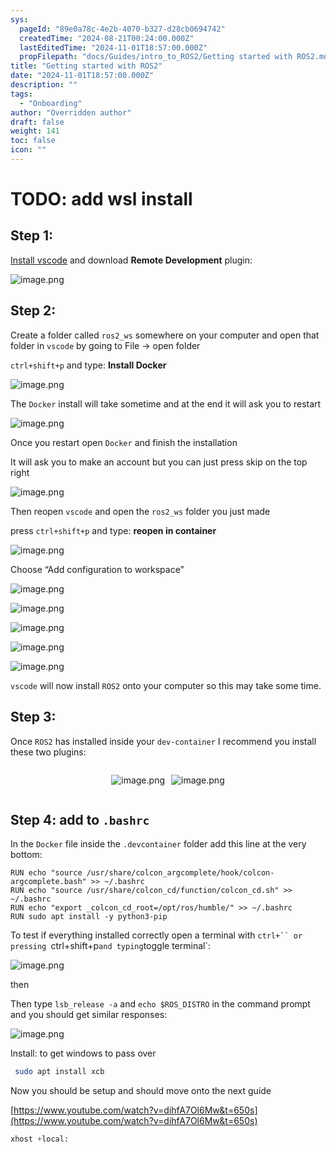 ```yaml
---
sys:
  pageId: "89e0a78c-4e2b-4070-b327-d28cb0694742"
  createdTime: "2024-08-21T00:24:00.000Z"
  lastEditedTime: "2024-11-01T18:57:00.000Z"
  propFilepath: "docs/Guides/intro_to_ROS2/Getting started with ROS2.md"
title: "Getting started with ROS2"
date: "2024-11-01T18:57:00.000Z"
description: ""
tags:
  - "Onboarding"
author: "Overridden author"
draft: false
weight: 141
toc: false
icon: ""
---
```


# TODO: add wsl install

## Step 1:

[Install vscode](https://code.visualstudio.com/download) and download **Remote Development** plugin:

![image.png](https://prod-files-secure.s3.us-west-2.amazonaws.com/d518164a-d88e-44d1-a4ee-3adb3bd8bce0/efb52993-1881-4a40-b95e-6f020334f022/image.png?X-Amz-Algorithm=AWS4-HMAC-SHA256&X-Amz-Content-Sha256=UNSIGNED-PAYLOAD&X-Amz-Credential=ASIAZI2LB466TUPR25M5%2F20250130%2Fus-west-2%2Fs3%2Faws4_request&X-Amz-Date=20250130T061040Z&X-Amz-Expires=3600&X-Amz-Security-Token=IQoJb3JpZ2luX2VjEJb%2F%2F%2F%2F%2F%2F%2F%2F%2F%2FwEaCXVzLXdlc3QtMiJHMEUCIClwqUJ18cs%2FWB%2F8MJxJpBjlN3iO1h7CfbLX7VKb60JRAiEA2uSkverHeNv5iez55ASye12wzvKOZiCbl1JzShToHeoqiAQIn%2F%2F%2F%2F%2F%2F%2F%2F%2F%2F%2FARAAGgw2Mzc0MjMxODM4MDUiDP8w2mfAf0PHMcX8wSrcA6EdKgJDtgSHPt3jhoUYK8Jd8Qtity6Kucosnzx7obmS1Jns8H4buqEt%2B9z8Eaa3q7c0y3%2FxcmJOW%2F8H8bxkLIgr1GhU1mckZ75oV%2FHdI4Ni4g7OQ1Ir%2FYC0CPKaMmt5k7bap980ykRsEYFzrnT7n1tv7LNFMToVRYb%2BCL4AbaexBm1JencTPoDh7VKNg%2FBr5m1XSjDHxXJd%2FATo04f57M6CsqG%2Bla4aHLOa5dJEkccrsOoftr6H%2BYl6aiXft717iGQwWNbOM2ywMLdsr3B6VMjHAua2D96ciWLBLoQn5gBAHpES8lz6B54cUJw5H5lDvyMkeTunj4o6k74HkegKaXdJyrVl47Rb2eghLu7cyLlqTJKxkPrgr8aWIGJTqGFthgs10s3DUR7AYXd5I%2BBgdR0q0WGJLYgT4ccKaiF0E5ExE8PZG7HKsfxsAc6ncut7eFOljGpoc0XC%2FV%2FaTdVkHU7TtOXrCj6N%2FQ0kdYkPtIPbRHhhV2YtkZktJmEHJYx7CVKLm73kvIRWmH%2FshlqNQE16La5GkS65ZIuhdtuwVgfbBgeKcUyz1uPpHEprqL%2BPItnvp6rZqIIOJcpSe1pKs0zHJJffsw6m%2B4p6Q9Pa%2B8ZWJutFGfmUwC%2F8pXbRMO2j7LwGOqUBUv8Zco2c7hrq2kynWZ9Iq%2FOLNf%2B1lfuGyLh%2Bs6YmbThPauECFZVvjzMxXra9E1RMLQTD3gYwKUmNDB1KldY7Z1OGnTuusSOO3MsentFvydMb2d%2FiU0HprEkqcv%2FAKid%2F8Z9Y1uypXeQJulHdUupT6hKn%2F9A4bzL%2FFckd2OQ6vA%2FFyfXB26bbOL4uvOSY4vKBiV0SjyG6WMR5TamuYKBQxehihBr%2B&X-Amz-Signature=37c416d01e3ce7b40cf9fb3251eb88a92b0b790ac9c3afd46ee9ad299595a653&X-Amz-SignedHeaders=host&x-id=GetObject)

## Step 2:

Create a folder called `ros2_ws` somewhere on your computer and open that folder in `vscode` by going to File → open folder 

`ctrl+shift+p` and type: **Install Docker**

![image.png](https://prod-files-secure.s3.us-west-2.amazonaws.com/d518164a-d88e-44d1-a4ee-3adb3bd8bce0/2269dc0e-1cd5-47ff-bceb-c04ad9b2eab0/image.png?X-Amz-Algorithm=AWS4-HMAC-SHA256&X-Amz-Content-Sha256=UNSIGNED-PAYLOAD&X-Amz-Credential=ASIAZI2LB466TUPR25M5%2F20250130%2Fus-west-2%2Fs3%2Faws4_request&X-Amz-Date=20250130T061040Z&X-Amz-Expires=3600&X-Amz-Security-Token=IQoJb3JpZ2luX2VjEJb%2F%2F%2F%2F%2F%2F%2F%2F%2F%2FwEaCXVzLXdlc3QtMiJHMEUCIClwqUJ18cs%2FWB%2F8MJxJpBjlN3iO1h7CfbLX7VKb60JRAiEA2uSkverHeNv5iez55ASye12wzvKOZiCbl1JzShToHeoqiAQIn%2F%2F%2F%2F%2F%2F%2F%2F%2F%2F%2FARAAGgw2Mzc0MjMxODM4MDUiDP8w2mfAf0PHMcX8wSrcA6EdKgJDtgSHPt3jhoUYK8Jd8Qtity6Kucosnzx7obmS1Jns8H4buqEt%2B9z8Eaa3q7c0y3%2FxcmJOW%2F8H8bxkLIgr1GhU1mckZ75oV%2FHdI4Ni4g7OQ1Ir%2FYC0CPKaMmt5k7bap980ykRsEYFzrnT7n1tv7LNFMToVRYb%2BCL4AbaexBm1JencTPoDh7VKNg%2FBr5m1XSjDHxXJd%2FATo04f57M6CsqG%2Bla4aHLOa5dJEkccrsOoftr6H%2BYl6aiXft717iGQwWNbOM2ywMLdsr3B6VMjHAua2D96ciWLBLoQn5gBAHpES8lz6B54cUJw5H5lDvyMkeTunj4o6k74HkegKaXdJyrVl47Rb2eghLu7cyLlqTJKxkPrgr8aWIGJTqGFthgs10s3DUR7AYXd5I%2BBgdR0q0WGJLYgT4ccKaiF0E5ExE8PZG7HKsfxsAc6ncut7eFOljGpoc0XC%2FV%2FaTdVkHU7TtOXrCj6N%2FQ0kdYkPtIPbRHhhV2YtkZktJmEHJYx7CVKLm73kvIRWmH%2FshlqNQE16La5GkS65ZIuhdtuwVgfbBgeKcUyz1uPpHEprqL%2BPItnvp6rZqIIOJcpSe1pKs0zHJJffsw6m%2B4p6Q9Pa%2B8ZWJutFGfmUwC%2F8pXbRMO2j7LwGOqUBUv8Zco2c7hrq2kynWZ9Iq%2FOLNf%2B1lfuGyLh%2Bs6YmbThPauECFZVvjzMxXra9E1RMLQTD3gYwKUmNDB1KldY7Z1OGnTuusSOO3MsentFvydMb2d%2FiU0HprEkqcv%2FAKid%2F8Z9Y1uypXeQJulHdUupT6hKn%2F9A4bzL%2FFckd2OQ6vA%2FFyfXB26bbOL4uvOSY4vKBiV0SjyG6WMR5TamuYKBQxehihBr%2B&X-Amz-Signature=9e7d209cd620add9070044cb204691465524186b7643aad5a6a440b593fd044d&X-Amz-SignedHeaders=host&x-id=GetObject)

The `Docker` install will take sometime and at the end it will ask you to restart

![image.png](https://prod-files-secure.s3.us-west-2.amazonaws.com/d518164a-d88e-44d1-a4ee-3adb3bd8bce0/ed233f78-be33-4b1f-b89c-9c346c0e961e/image.png?X-Amz-Algorithm=AWS4-HMAC-SHA256&X-Amz-Content-Sha256=UNSIGNED-PAYLOAD&X-Amz-Credential=ASIAZI2LB466TUPR25M5%2F20250130%2Fus-west-2%2Fs3%2Faws4_request&X-Amz-Date=20250130T061040Z&X-Amz-Expires=3600&X-Amz-Security-Token=IQoJb3JpZ2luX2VjEJb%2F%2F%2F%2F%2F%2F%2F%2F%2F%2FwEaCXVzLXdlc3QtMiJHMEUCIClwqUJ18cs%2FWB%2F8MJxJpBjlN3iO1h7CfbLX7VKb60JRAiEA2uSkverHeNv5iez55ASye12wzvKOZiCbl1JzShToHeoqiAQIn%2F%2F%2F%2F%2F%2F%2F%2F%2F%2F%2FARAAGgw2Mzc0MjMxODM4MDUiDP8w2mfAf0PHMcX8wSrcA6EdKgJDtgSHPt3jhoUYK8Jd8Qtity6Kucosnzx7obmS1Jns8H4buqEt%2B9z8Eaa3q7c0y3%2FxcmJOW%2F8H8bxkLIgr1GhU1mckZ75oV%2FHdI4Ni4g7OQ1Ir%2FYC0CPKaMmt5k7bap980ykRsEYFzrnT7n1tv7LNFMToVRYb%2BCL4AbaexBm1JencTPoDh7VKNg%2FBr5m1XSjDHxXJd%2FATo04f57M6CsqG%2Bla4aHLOa5dJEkccrsOoftr6H%2BYl6aiXft717iGQwWNbOM2ywMLdsr3B6VMjHAua2D96ciWLBLoQn5gBAHpES8lz6B54cUJw5H5lDvyMkeTunj4o6k74HkegKaXdJyrVl47Rb2eghLu7cyLlqTJKxkPrgr8aWIGJTqGFthgs10s3DUR7AYXd5I%2BBgdR0q0WGJLYgT4ccKaiF0E5ExE8PZG7HKsfxsAc6ncut7eFOljGpoc0XC%2FV%2FaTdVkHU7TtOXrCj6N%2FQ0kdYkPtIPbRHhhV2YtkZktJmEHJYx7CVKLm73kvIRWmH%2FshlqNQE16La5GkS65ZIuhdtuwVgfbBgeKcUyz1uPpHEprqL%2BPItnvp6rZqIIOJcpSe1pKs0zHJJffsw6m%2B4p6Q9Pa%2B8ZWJutFGfmUwC%2F8pXbRMO2j7LwGOqUBUv8Zco2c7hrq2kynWZ9Iq%2FOLNf%2B1lfuGyLh%2Bs6YmbThPauECFZVvjzMxXra9E1RMLQTD3gYwKUmNDB1KldY7Z1OGnTuusSOO3MsentFvydMb2d%2FiU0HprEkqcv%2FAKid%2F8Z9Y1uypXeQJulHdUupT6hKn%2F9A4bzL%2FFckd2OQ6vA%2FFyfXB26bbOL4uvOSY4vKBiV0SjyG6WMR5TamuYKBQxehihBr%2B&X-Amz-Signature=01177ac170f60802e01f7cc5a30b3a2526f78c813d45e3f52552527ad323f835&X-Amz-SignedHeaders=host&x-id=GetObject)

Once you restart open `Docker` and finish the installation

It will ask you to make an account but you can just press skip on the top right

![image.png](https://prod-files-secure.s3.us-west-2.amazonaws.com/d518164a-d88e-44d1-a4ee-3adb3bd8bce0/21010ad9-1659-4fd9-9f59-9932a09b2a3d/image.png?X-Amz-Algorithm=AWS4-HMAC-SHA256&X-Amz-Content-Sha256=UNSIGNED-PAYLOAD&X-Amz-Credential=ASIAZI2LB466TUPR25M5%2F20250130%2Fus-west-2%2Fs3%2Faws4_request&X-Amz-Date=20250130T061040Z&X-Amz-Expires=3600&X-Amz-Security-Token=IQoJb3JpZ2luX2VjEJb%2F%2F%2F%2F%2F%2F%2F%2F%2F%2FwEaCXVzLXdlc3QtMiJHMEUCIClwqUJ18cs%2FWB%2F8MJxJpBjlN3iO1h7CfbLX7VKb60JRAiEA2uSkverHeNv5iez55ASye12wzvKOZiCbl1JzShToHeoqiAQIn%2F%2F%2F%2F%2F%2F%2F%2F%2F%2F%2FARAAGgw2Mzc0MjMxODM4MDUiDP8w2mfAf0PHMcX8wSrcA6EdKgJDtgSHPt3jhoUYK8Jd8Qtity6Kucosnzx7obmS1Jns8H4buqEt%2B9z8Eaa3q7c0y3%2FxcmJOW%2F8H8bxkLIgr1GhU1mckZ75oV%2FHdI4Ni4g7OQ1Ir%2FYC0CPKaMmt5k7bap980ykRsEYFzrnT7n1tv7LNFMToVRYb%2BCL4AbaexBm1JencTPoDh7VKNg%2FBr5m1XSjDHxXJd%2FATo04f57M6CsqG%2Bla4aHLOa5dJEkccrsOoftr6H%2BYl6aiXft717iGQwWNbOM2ywMLdsr3B6VMjHAua2D96ciWLBLoQn5gBAHpES8lz6B54cUJw5H5lDvyMkeTunj4o6k74HkegKaXdJyrVl47Rb2eghLu7cyLlqTJKxkPrgr8aWIGJTqGFthgs10s3DUR7AYXd5I%2BBgdR0q0WGJLYgT4ccKaiF0E5ExE8PZG7HKsfxsAc6ncut7eFOljGpoc0XC%2FV%2FaTdVkHU7TtOXrCj6N%2FQ0kdYkPtIPbRHhhV2YtkZktJmEHJYx7CVKLm73kvIRWmH%2FshlqNQE16La5GkS65ZIuhdtuwVgfbBgeKcUyz1uPpHEprqL%2BPItnvp6rZqIIOJcpSe1pKs0zHJJffsw6m%2B4p6Q9Pa%2B8ZWJutFGfmUwC%2F8pXbRMO2j7LwGOqUBUv8Zco2c7hrq2kynWZ9Iq%2FOLNf%2B1lfuGyLh%2Bs6YmbThPauECFZVvjzMxXra9E1RMLQTD3gYwKUmNDB1KldY7Z1OGnTuusSOO3MsentFvydMb2d%2FiU0HprEkqcv%2FAKid%2F8Z9Y1uypXeQJulHdUupT6hKn%2F9A4bzL%2FFckd2OQ6vA%2FFyfXB26bbOL4uvOSY4vKBiV0SjyG6WMR5TamuYKBQxehihBr%2B&X-Amz-Signature=de6d32d6f9b56cbdce4cb8bc0d0cd5de2bd4bb1f141a53e0374d2dd11a1d5770&X-Amz-SignedHeaders=host&x-id=GetObject)

Then reopen `vscode` and open the `ros2_ws` folder you just made

press `ctrl+shift+p` and type: **reopen in container**

![image.png](https://prod-files-secure.s3.us-west-2.amazonaws.com/d518164a-d88e-44d1-a4ee-3adb3bd8bce0/4e93b8c2-41ad-488c-8095-c74205196118/image.png?X-Amz-Algorithm=AWS4-HMAC-SHA256&X-Amz-Content-Sha256=UNSIGNED-PAYLOAD&X-Amz-Credential=ASIAZI2LB466TUPR25M5%2F20250130%2Fus-west-2%2Fs3%2Faws4_request&X-Amz-Date=20250130T061040Z&X-Amz-Expires=3600&X-Amz-Security-Token=IQoJb3JpZ2luX2VjEJb%2F%2F%2F%2F%2F%2F%2F%2F%2F%2FwEaCXVzLXdlc3QtMiJHMEUCIClwqUJ18cs%2FWB%2F8MJxJpBjlN3iO1h7CfbLX7VKb60JRAiEA2uSkverHeNv5iez55ASye12wzvKOZiCbl1JzShToHeoqiAQIn%2F%2F%2F%2F%2F%2F%2F%2F%2F%2F%2FARAAGgw2Mzc0MjMxODM4MDUiDP8w2mfAf0PHMcX8wSrcA6EdKgJDtgSHPt3jhoUYK8Jd8Qtity6Kucosnzx7obmS1Jns8H4buqEt%2B9z8Eaa3q7c0y3%2FxcmJOW%2F8H8bxkLIgr1GhU1mckZ75oV%2FHdI4Ni4g7OQ1Ir%2FYC0CPKaMmt5k7bap980ykRsEYFzrnT7n1tv7LNFMToVRYb%2BCL4AbaexBm1JencTPoDh7VKNg%2FBr5m1XSjDHxXJd%2FATo04f57M6CsqG%2Bla4aHLOa5dJEkccrsOoftr6H%2BYl6aiXft717iGQwWNbOM2ywMLdsr3B6VMjHAua2D96ciWLBLoQn5gBAHpES8lz6B54cUJw5H5lDvyMkeTunj4o6k74HkegKaXdJyrVl47Rb2eghLu7cyLlqTJKxkPrgr8aWIGJTqGFthgs10s3DUR7AYXd5I%2BBgdR0q0WGJLYgT4ccKaiF0E5ExE8PZG7HKsfxsAc6ncut7eFOljGpoc0XC%2FV%2FaTdVkHU7TtOXrCj6N%2FQ0kdYkPtIPbRHhhV2YtkZktJmEHJYx7CVKLm73kvIRWmH%2FshlqNQE16La5GkS65ZIuhdtuwVgfbBgeKcUyz1uPpHEprqL%2BPItnvp6rZqIIOJcpSe1pKs0zHJJffsw6m%2B4p6Q9Pa%2B8ZWJutFGfmUwC%2F8pXbRMO2j7LwGOqUBUv8Zco2c7hrq2kynWZ9Iq%2FOLNf%2B1lfuGyLh%2Bs6YmbThPauECFZVvjzMxXra9E1RMLQTD3gYwKUmNDB1KldY7Z1OGnTuusSOO3MsentFvydMb2d%2FiU0HprEkqcv%2FAKid%2F8Z9Y1uypXeQJulHdUupT6hKn%2F9A4bzL%2FFckd2OQ6vA%2FFyfXB26bbOL4uvOSY4vKBiV0SjyG6WMR5TamuYKBQxehihBr%2B&X-Amz-Signature=6036e3685e7ec9a4e586f648f2b6948fac9ff251654d834e044089a5af952bcb&X-Amz-SignedHeaders=host&x-id=GetObject)

Choose “Add configuration to workspace”

![image.png](https://prod-files-secure.s3.us-west-2.amazonaws.com/d518164a-d88e-44d1-a4ee-3adb3bd8bce0/9560b282-5060-4989-ba37-97e7b2c22476/image.png?X-Amz-Algorithm=AWS4-HMAC-SHA256&X-Amz-Content-Sha256=UNSIGNED-PAYLOAD&X-Amz-Credential=ASIAZI2LB466TUPR25M5%2F20250130%2Fus-west-2%2Fs3%2Faws4_request&X-Amz-Date=20250130T061040Z&X-Amz-Expires=3600&X-Amz-Security-Token=IQoJb3JpZ2luX2VjEJb%2F%2F%2F%2F%2F%2F%2F%2F%2F%2FwEaCXVzLXdlc3QtMiJHMEUCIClwqUJ18cs%2FWB%2F8MJxJpBjlN3iO1h7CfbLX7VKb60JRAiEA2uSkverHeNv5iez55ASye12wzvKOZiCbl1JzShToHeoqiAQIn%2F%2F%2F%2F%2F%2F%2F%2F%2F%2F%2FARAAGgw2Mzc0MjMxODM4MDUiDP8w2mfAf0PHMcX8wSrcA6EdKgJDtgSHPt3jhoUYK8Jd8Qtity6Kucosnzx7obmS1Jns8H4buqEt%2B9z8Eaa3q7c0y3%2FxcmJOW%2F8H8bxkLIgr1GhU1mckZ75oV%2FHdI4Ni4g7OQ1Ir%2FYC0CPKaMmt5k7bap980ykRsEYFzrnT7n1tv7LNFMToVRYb%2BCL4AbaexBm1JencTPoDh7VKNg%2FBr5m1XSjDHxXJd%2FATo04f57M6CsqG%2Bla4aHLOa5dJEkccrsOoftr6H%2BYl6aiXft717iGQwWNbOM2ywMLdsr3B6VMjHAua2D96ciWLBLoQn5gBAHpES8lz6B54cUJw5H5lDvyMkeTunj4o6k74HkegKaXdJyrVl47Rb2eghLu7cyLlqTJKxkPrgr8aWIGJTqGFthgs10s3DUR7AYXd5I%2BBgdR0q0WGJLYgT4ccKaiF0E5ExE8PZG7HKsfxsAc6ncut7eFOljGpoc0XC%2FV%2FaTdVkHU7TtOXrCj6N%2FQ0kdYkPtIPbRHhhV2YtkZktJmEHJYx7CVKLm73kvIRWmH%2FshlqNQE16La5GkS65ZIuhdtuwVgfbBgeKcUyz1uPpHEprqL%2BPItnvp6rZqIIOJcpSe1pKs0zHJJffsw6m%2B4p6Q9Pa%2B8ZWJutFGfmUwC%2F8pXbRMO2j7LwGOqUBUv8Zco2c7hrq2kynWZ9Iq%2FOLNf%2B1lfuGyLh%2Bs6YmbThPauECFZVvjzMxXra9E1RMLQTD3gYwKUmNDB1KldY7Z1OGnTuusSOO3MsentFvydMb2d%2FiU0HprEkqcv%2FAKid%2F8Z9Y1uypXeQJulHdUupT6hKn%2F9A4bzL%2FFckd2OQ6vA%2FFyfXB26bbOL4uvOSY4vKBiV0SjyG6WMR5TamuYKBQxehihBr%2B&X-Amz-Signature=3a60f91227b5982c9a6556c66638831f7549a2a67c60cf5f4f6c28a8d7b178b6&X-Amz-SignedHeaders=host&x-id=GetObject)

![image.png](https://prod-files-secure.s3.us-west-2.amazonaws.com/d518164a-d88e-44d1-a4ee-3adb3bd8bce0/2ee63f81-886b-48e8-a553-dc6e5eac99e4/image.png?X-Amz-Algorithm=AWS4-HMAC-SHA256&X-Amz-Content-Sha256=UNSIGNED-PAYLOAD&X-Amz-Credential=ASIAZI2LB466TUPR25M5%2F20250130%2Fus-west-2%2Fs3%2Faws4_request&X-Amz-Date=20250130T061040Z&X-Amz-Expires=3600&X-Amz-Security-Token=IQoJb3JpZ2luX2VjEJb%2F%2F%2F%2F%2F%2F%2F%2F%2F%2FwEaCXVzLXdlc3QtMiJHMEUCIClwqUJ18cs%2FWB%2F8MJxJpBjlN3iO1h7CfbLX7VKb60JRAiEA2uSkverHeNv5iez55ASye12wzvKOZiCbl1JzShToHeoqiAQIn%2F%2F%2F%2F%2F%2F%2F%2F%2F%2F%2FARAAGgw2Mzc0MjMxODM4MDUiDP8w2mfAf0PHMcX8wSrcA6EdKgJDtgSHPt3jhoUYK8Jd8Qtity6Kucosnzx7obmS1Jns8H4buqEt%2B9z8Eaa3q7c0y3%2FxcmJOW%2F8H8bxkLIgr1GhU1mckZ75oV%2FHdI4Ni4g7OQ1Ir%2FYC0CPKaMmt5k7bap980ykRsEYFzrnT7n1tv7LNFMToVRYb%2BCL4AbaexBm1JencTPoDh7VKNg%2FBr5m1XSjDHxXJd%2FATo04f57M6CsqG%2Bla4aHLOa5dJEkccrsOoftr6H%2BYl6aiXft717iGQwWNbOM2ywMLdsr3B6VMjHAua2D96ciWLBLoQn5gBAHpES8lz6B54cUJw5H5lDvyMkeTunj4o6k74HkegKaXdJyrVl47Rb2eghLu7cyLlqTJKxkPrgr8aWIGJTqGFthgs10s3DUR7AYXd5I%2BBgdR0q0WGJLYgT4ccKaiF0E5ExE8PZG7HKsfxsAc6ncut7eFOljGpoc0XC%2FV%2FaTdVkHU7TtOXrCj6N%2FQ0kdYkPtIPbRHhhV2YtkZktJmEHJYx7CVKLm73kvIRWmH%2FshlqNQE16La5GkS65ZIuhdtuwVgfbBgeKcUyz1uPpHEprqL%2BPItnvp6rZqIIOJcpSe1pKs0zHJJffsw6m%2B4p6Q9Pa%2B8ZWJutFGfmUwC%2F8pXbRMO2j7LwGOqUBUv8Zco2c7hrq2kynWZ9Iq%2FOLNf%2B1lfuGyLh%2Bs6YmbThPauECFZVvjzMxXra9E1RMLQTD3gYwKUmNDB1KldY7Z1OGnTuusSOO3MsentFvydMb2d%2FiU0HprEkqcv%2FAKid%2F8Z9Y1uypXeQJulHdUupT6hKn%2F9A4bzL%2FFckd2OQ6vA%2FFyfXB26bbOL4uvOSY4vKBiV0SjyG6WMR5TamuYKBQxehihBr%2B&X-Amz-Signature=8370530ecfd519f24121f7544b2a788b3d77be6fd204111391427a34686d58b6&X-Amz-SignedHeaders=host&x-id=GetObject)

![image.png](https://prod-files-secure.s3.us-west-2.amazonaws.com/d518164a-d88e-44d1-a4ee-3adb3bd8bce0/ae1580b2-b048-407e-aed9-b584224a7a04/image.png?X-Amz-Algorithm=AWS4-HMAC-SHA256&X-Amz-Content-Sha256=UNSIGNED-PAYLOAD&X-Amz-Credential=ASIAZI2LB466TUPR25M5%2F20250130%2Fus-west-2%2Fs3%2Faws4_request&X-Amz-Date=20250130T061040Z&X-Amz-Expires=3600&X-Amz-Security-Token=IQoJb3JpZ2luX2VjEJb%2F%2F%2F%2F%2F%2F%2F%2F%2F%2FwEaCXVzLXdlc3QtMiJHMEUCIClwqUJ18cs%2FWB%2F8MJxJpBjlN3iO1h7CfbLX7VKb60JRAiEA2uSkverHeNv5iez55ASye12wzvKOZiCbl1JzShToHeoqiAQIn%2F%2F%2F%2F%2F%2F%2F%2F%2F%2F%2FARAAGgw2Mzc0MjMxODM4MDUiDP8w2mfAf0PHMcX8wSrcA6EdKgJDtgSHPt3jhoUYK8Jd8Qtity6Kucosnzx7obmS1Jns8H4buqEt%2B9z8Eaa3q7c0y3%2FxcmJOW%2F8H8bxkLIgr1GhU1mckZ75oV%2FHdI4Ni4g7OQ1Ir%2FYC0CPKaMmt5k7bap980ykRsEYFzrnT7n1tv7LNFMToVRYb%2BCL4AbaexBm1JencTPoDh7VKNg%2FBr5m1XSjDHxXJd%2FATo04f57M6CsqG%2Bla4aHLOa5dJEkccrsOoftr6H%2BYl6aiXft717iGQwWNbOM2ywMLdsr3B6VMjHAua2D96ciWLBLoQn5gBAHpES8lz6B54cUJw5H5lDvyMkeTunj4o6k74HkegKaXdJyrVl47Rb2eghLu7cyLlqTJKxkPrgr8aWIGJTqGFthgs10s3DUR7AYXd5I%2BBgdR0q0WGJLYgT4ccKaiF0E5ExE8PZG7HKsfxsAc6ncut7eFOljGpoc0XC%2FV%2FaTdVkHU7TtOXrCj6N%2FQ0kdYkPtIPbRHhhV2YtkZktJmEHJYx7CVKLm73kvIRWmH%2FshlqNQE16La5GkS65ZIuhdtuwVgfbBgeKcUyz1uPpHEprqL%2BPItnvp6rZqIIOJcpSe1pKs0zHJJffsw6m%2B4p6Q9Pa%2B8ZWJutFGfmUwC%2F8pXbRMO2j7LwGOqUBUv8Zco2c7hrq2kynWZ9Iq%2FOLNf%2B1lfuGyLh%2Bs6YmbThPauECFZVvjzMxXra9E1RMLQTD3gYwKUmNDB1KldY7Z1OGnTuusSOO3MsentFvydMb2d%2FiU0HprEkqcv%2FAKid%2F8Z9Y1uypXeQJulHdUupT6hKn%2F9A4bzL%2FFckd2OQ6vA%2FFyfXB26bbOL4uvOSY4vKBiV0SjyG6WMR5TamuYKBQxehihBr%2B&X-Amz-Signature=2e50aa03bb4810d2c8d635ad06b5e24f84a5aa5f6a89d507b9e3e3ec0e681fa7&X-Amz-SignedHeaders=host&x-id=GetObject)

![image.png](https://prod-files-secure.s3.us-west-2.amazonaws.com/d518164a-d88e-44d1-a4ee-3adb3bd8bce0/53255b28-f75e-430f-b9e3-c0ac8577e42b/image.png?X-Amz-Algorithm=AWS4-HMAC-SHA256&X-Amz-Content-Sha256=UNSIGNED-PAYLOAD&X-Amz-Credential=ASIAZI2LB466TUPR25M5%2F20250130%2Fus-west-2%2Fs3%2Faws4_request&X-Amz-Date=20250130T061040Z&X-Amz-Expires=3600&X-Amz-Security-Token=IQoJb3JpZ2luX2VjEJb%2F%2F%2F%2F%2F%2F%2F%2F%2F%2FwEaCXVzLXdlc3QtMiJHMEUCIClwqUJ18cs%2FWB%2F8MJxJpBjlN3iO1h7CfbLX7VKb60JRAiEA2uSkverHeNv5iez55ASye12wzvKOZiCbl1JzShToHeoqiAQIn%2F%2F%2F%2F%2F%2F%2F%2F%2F%2F%2FARAAGgw2Mzc0MjMxODM4MDUiDP8w2mfAf0PHMcX8wSrcA6EdKgJDtgSHPt3jhoUYK8Jd8Qtity6Kucosnzx7obmS1Jns8H4buqEt%2B9z8Eaa3q7c0y3%2FxcmJOW%2F8H8bxkLIgr1GhU1mckZ75oV%2FHdI4Ni4g7OQ1Ir%2FYC0CPKaMmt5k7bap980ykRsEYFzrnT7n1tv7LNFMToVRYb%2BCL4AbaexBm1JencTPoDh7VKNg%2FBr5m1XSjDHxXJd%2FATo04f57M6CsqG%2Bla4aHLOa5dJEkccrsOoftr6H%2BYl6aiXft717iGQwWNbOM2ywMLdsr3B6VMjHAua2D96ciWLBLoQn5gBAHpES8lz6B54cUJw5H5lDvyMkeTunj4o6k74HkegKaXdJyrVl47Rb2eghLu7cyLlqTJKxkPrgr8aWIGJTqGFthgs10s3DUR7AYXd5I%2BBgdR0q0WGJLYgT4ccKaiF0E5ExE8PZG7HKsfxsAc6ncut7eFOljGpoc0XC%2FV%2FaTdVkHU7TtOXrCj6N%2FQ0kdYkPtIPbRHhhV2YtkZktJmEHJYx7CVKLm73kvIRWmH%2FshlqNQE16La5GkS65ZIuhdtuwVgfbBgeKcUyz1uPpHEprqL%2BPItnvp6rZqIIOJcpSe1pKs0zHJJffsw6m%2B4p6Q9Pa%2B8ZWJutFGfmUwC%2F8pXbRMO2j7LwGOqUBUv8Zco2c7hrq2kynWZ9Iq%2FOLNf%2B1lfuGyLh%2Bs6YmbThPauECFZVvjzMxXra9E1RMLQTD3gYwKUmNDB1KldY7Z1OGnTuusSOO3MsentFvydMb2d%2FiU0HprEkqcv%2FAKid%2F8Z9Y1uypXeQJulHdUupT6hKn%2F9A4bzL%2FFckd2OQ6vA%2FFyfXB26bbOL4uvOSY4vKBiV0SjyG6WMR5TamuYKBQxehihBr%2B&X-Amz-Signature=e14288ccc270d2799d36c7dc8b6a6b7c7cbf303bce7844fb3fbe7251d06ce2ac&X-Amz-SignedHeaders=host&x-id=GetObject)

![image.png](https://prod-files-secure.s3.us-west-2.amazonaws.com/d518164a-d88e-44d1-a4ee-3adb3bd8bce0/7c562767-5af9-4ffb-97d1-327bcdf4ee00/image.png?X-Amz-Algorithm=AWS4-HMAC-SHA256&X-Amz-Content-Sha256=UNSIGNED-PAYLOAD&X-Amz-Credential=ASIAZI2LB466TUPR25M5%2F20250130%2Fus-west-2%2Fs3%2Faws4_request&X-Amz-Date=20250130T061040Z&X-Amz-Expires=3600&X-Amz-Security-Token=IQoJb3JpZ2luX2VjEJb%2F%2F%2F%2F%2F%2F%2F%2F%2F%2FwEaCXVzLXdlc3QtMiJHMEUCIClwqUJ18cs%2FWB%2F8MJxJpBjlN3iO1h7CfbLX7VKb60JRAiEA2uSkverHeNv5iez55ASye12wzvKOZiCbl1JzShToHeoqiAQIn%2F%2F%2F%2F%2F%2F%2F%2F%2F%2F%2FARAAGgw2Mzc0MjMxODM4MDUiDP8w2mfAf0PHMcX8wSrcA6EdKgJDtgSHPt3jhoUYK8Jd8Qtity6Kucosnzx7obmS1Jns8H4buqEt%2B9z8Eaa3q7c0y3%2FxcmJOW%2F8H8bxkLIgr1GhU1mckZ75oV%2FHdI4Ni4g7OQ1Ir%2FYC0CPKaMmt5k7bap980ykRsEYFzrnT7n1tv7LNFMToVRYb%2BCL4AbaexBm1JencTPoDh7VKNg%2FBr5m1XSjDHxXJd%2FATo04f57M6CsqG%2Bla4aHLOa5dJEkccrsOoftr6H%2BYl6aiXft717iGQwWNbOM2ywMLdsr3B6VMjHAua2D96ciWLBLoQn5gBAHpES8lz6B54cUJw5H5lDvyMkeTunj4o6k74HkegKaXdJyrVl47Rb2eghLu7cyLlqTJKxkPrgr8aWIGJTqGFthgs10s3DUR7AYXd5I%2BBgdR0q0WGJLYgT4ccKaiF0E5ExE8PZG7HKsfxsAc6ncut7eFOljGpoc0XC%2FV%2FaTdVkHU7TtOXrCj6N%2FQ0kdYkPtIPbRHhhV2YtkZktJmEHJYx7CVKLm73kvIRWmH%2FshlqNQE16La5GkS65ZIuhdtuwVgfbBgeKcUyz1uPpHEprqL%2BPItnvp6rZqIIOJcpSe1pKs0zHJJffsw6m%2B4p6Q9Pa%2B8ZWJutFGfmUwC%2F8pXbRMO2j7LwGOqUBUv8Zco2c7hrq2kynWZ9Iq%2FOLNf%2B1lfuGyLh%2Bs6YmbThPauECFZVvjzMxXra9E1RMLQTD3gYwKUmNDB1KldY7Z1OGnTuusSOO3MsentFvydMb2d%2FiU0HprEkqcv%2FAKid%2F8Z9Y1uypXeQJulHdUupT6hKn%2F9A4bzL%2FFckd2OQ6vA%2FFyfXB26bbOL4uvOSY4vKBiV0SjyG6WMR5TamuYKBQxehihBr%2B&X-Amz-Signature=7efb058f2704c3e2518c0068e80a7b0ba26d1f40976f3b2c2b846d78d91aa54d&X-Amz-SignedHeaders=host&x-id=GetObject)

`vscode` will now install `ROS2` onto your computer so this may take some time.

## Step 3:

Once `ROS2` has installed inside your `dev-container` I recommend you install these two plugins:

<div style="display: flex;flex-direction: row; column-gap:10px; max-width: 630px;justify-content: center;">
<div>

![image.png](https://prod-files-secure.s3.us-west-2.amazonaws.com/d518164a-d88e-44d1-a4ee-3adb3bd8bce0/3fc3d550-5a54-4ba1-ba6b-faa01cdb7369/image.png?X-Amz-Algorithm=AWS4-HMAC-SHA256&X-Amz-Content-Sha256=UNSIGNED-PAYLOAD&X-Amz-Credential=ASIAZI2LB4667UIJUI5T%2F20250130%2Fus-west-2%2Fs3%2Faws4_request&X-Amz-Date=20250130T061042Z&X-Amz-Expires=3600&X-Amz-Security-Token=IQoJb3JpZ2luX2VjEJb%2F%2F%2F%2F%2F%2F%2F%2F%2F%2FwEaCXVzLXdlc3QtMiJGMEQCID%2BEqWKxPjA2mCnVfPYu8BDbio8NH2ibCvhIcaWFxqjTAiB6aHnUnYN7JDnV%2F58I8ZHabdQi1pbx3buycNx2z2GyKyqIBAif%2F%2F%2F%2F%2F%2F%2F%2F%2F%2F8BEAAaDDYzNzQyMzE4MzgwNSIMM%2BnbuGRt9IEtLp%2BoKtwDAr15hC3Py8GTUjNomVeHR%2Fg8ZorcPoWfdNQB9oN2klzrV5swZI9vIjOP5qjagC0ihBQNg7mcY0SFBl17h2GQ2TEGOQz00tI0lc%2F1WRmhoKigCyD6jV6NQXEg0WJPr%2FbYvhOuZNzXRUQ3mAoC2KltX8eqAA3GMVLNZcJBKR4JLnrc2gQEXsQ7S7r%2FjTWlY8XdCCj3nwxhOUdXnrhEXzlBB3CPrTrLfJtOyJqfS%2B1exU%2FMm%2FYFdQgi19Ou1MGO4w6CequFhYx19eaiOj%2FuzIPpzX7UDbkryV7TqW9G7RfC%2Fm8RtWRRJUUWkkFwJlGSVVtncl%2F5irJtbr%2FEUs%2Bh%2FZ2YCACGItVC9wTTEmWOktv16HrjGuv2EsYS3srsf03PdmOXGLqCdSjbu05q1i45XTwYUrpUD0p0E98ITFqDVmrYXkVCnkSSBHTkSL%2B7KC8RiK0xqwNOAPQONlpesDEA56s2C33Hbve%2FUIQV2%2FvO6DQRaRDuvR1ty0g1Rer8rGKkJFRQhg4OKFcXHLp4T1S%2F7XsK2t%2FtvBiHgXs7eBQXVSi0ngoVrU9Id9N8j7eO%2BHw1ezBnDdNKVaTy0SC4t4PbZaE01LEMxXqUNiLVN4B%2FvP7sgDKOgnzmqT5D3fU2MUIwzaPsvAY6pgE0su5J1%2B6TgZoqFdbFnM%2BHFFA90uOyjiaUwAkW0yXFMNYtrXwXv0fxu1XMlsFfpLHj0jDNGGeiNEoCX5UEJv%2BfAw%2FcxVj5my8L96wGrumMCuzQ9xtptqx65DmYUuSgOI%2F5lyWt9zOFCXIEEqcQeQugZxIdC6JbFJ8daBeKkQ4baEIB2IfZ3hNzJCcxnmi2b%2FW0H8fhIA%2BjLPjxxlPFOiLoHWvYFEE0&X-Amz-Signature=3bc567c0fac1b5fa8caeeb3cf18d4fe6c363ad306113c522a569dab3a6ce16d5&X-Amz-SignedHeaders=host&x-id=GetObject)

</div>
<div>

![image.png](https://prod-files-secure.s3.us-west-2.amazonaws.com/d518164a-d88e-44d1-a4ee-3adb3bd8bce0/d994cc66-13c2-4093-a5a3-f84cf4601a82/image.png?X-Amz-Algorithm=AWS4-HMAC-SHA256&X-Amz-Content-Sha256=UNSIGNED-PAYLOAD&X-Amz-Credential=ASIAZI2LB46657Z3J3DZ%2F20250130%2Fus-west-2%2Fs3%2Faws4_request&X-Amz-Date=20250130T061042Z&X-Amz-Expires=3600&X-Amz-Security-Token=IQoJb3JpZ2luX2VjEJb%2F%2F%2F%2F%2F%2F%2F%2F%2F%2FwEaCXVzLXdlc3QtMiJHMEUCIQClMpwM3xqsCiPvyU%2BKitmXp03Ik2E%2Bnjiky%2BQBqWVPhQIgcvwRqrJUb0M8Xfkzfho6f2Gw7mar9XyyJ9wYaZhXin4qiAQIn%2F%2F%2F%2F%2F%2F%2F%2F%2F%2F%2FARAAGgw2Mzc0MjMxODM4MDUiDPSfaQwBeCnN5CpS6CrcA3zAFbR0ColDLbKum%2FReU4VImGdCskWyMqhNbSfAGmnzQVtmNqh6P%2FqXOd0sotS3jGtsUjCzZiDLT92C1zWpoe8ni1D4Jpm85%2FxpyEekXWRQiASaJmTFHtE6T7comZ1cRTgZzgRRr869j9FL9Q6L%2FqCmHc%2FOLLQKSRTDTFTS8fLLTJE5BaUP2pmTFWwBTesUHqWeihSoAdhkl5k5zI7jx1KjaSme68weUtBLv%2BIodQBJC9b%2FHV1QStz42U%2B4xCZfyWIIGyVJUkPiDXBHR4%2BZdbYpY0TMtsyaf7CS29P5AdZecoV4CJtWPDXraLqpUl0LVBqM5ouqCA%2FyHjKmO6GEE4vrNU5cpGjqOhm2dcrMmKB223%2B93l16Jnc9cNsKkcbXJhXcElppkfuBXQ%2FPMV%2FfP12K4BjtIWlTa7%2B7t04VlDQ7xrK0kNTy9liXZUkXIfXXfCs0BTWzKo72T3l7fjIy6wMdw6RbOy6TKqNTrXOs7Q%2Frznjz1%2BuChqYQ49cxZMC1G5V4I3iXsAmQQmliZTSRe3z%2B07pt604FDYGzKk%2Bid5WsaKPxfpXv%2FAfYSj9CvfTaZVkvukuZ%2FmBnuaFfew%2F501iGfTFC0Vk7ppxW8NVDtqChM6K3GeoODTe1SS5fMJak7LwGOqUBoP16Yy%2FuyyNqsRUUA%2BIvIUdBg86On3cEVvB4kK1vkDnrG%2F6m37UBvXHC3Jdt8qKcjmEBuqXYJBPGbFKdoQFe4cieGL76seysGVEM39ZRSRO0KTjgYf3rPjrcxeK3hHVOPyrE7TdWmgBQdgjgQC%2Bmx9FzFnZlv9WAZsS6lmTqE3rVzWVijuwIwzFPg5v0laj1D7maoGtTIfO3cmwst3wZpNeYZExf&X-Amz-Signature=025ff6983d366a5db485f6c48f4a46bc5b73d31dccc832a1922dc7934bfe72bd&X-Amz-SignedHeaders=host&x-id=GetObject)

</div>
</div>

## Step 4: add to `.bashrc`

In the `Docker` file inside the `.devcontainer` folder add this line at the very bottom: 

```docker
RUN echo "source /usr/share/colcon_argcomplete/hook/colcon-argcomplete.bash" >> ~/.bashrc
RUN echo "source /usr/share/colcon_cd/function/colcon_cd.sh" >> ~/.bashrc
RUN echo "export _colcon_cd_root=/opt/ros/humble/" >> ~/.bashrc
RUN sudo apt install -y python3-pip 
```

To test if everything installed correctly open a terminal with `ctrl+`` or pressing `ctrl+shift+p` and typing `toggle terminal`:

![image.png](https://prod-files-secure.s3.us-west-2.amazonaws.com/d518164a-d88e-44d1-a4ee-3adb3bd8bce0/6a4943d8-b04e-4c02-9a58-775f3384d1a5/image.png?X-Amz-Algorithm=AWS4-HMAC-SHA256&X-Amz-Content-Sha256=UNSIGNED-PAYLOAD&X-Amz-Credential=ASIAZI2LB466TUPR25M5%2F20250130%2Fus-west-2%2Fs3%2Faws4_request&X-Amz-Date=20250130T061040Z&X-Amz-Expires=3600&X-Amz-Security-Token=IQoJb3JpZ2luX2VjEJb%2F%2F%2F%2F%2F%2F%2F%2F%2F%2FwEaCXVzLXdlc3QtMiJHMEUCIClwqUJ18cs%2FWB%2F8MJxJpBjlN3iO1h7CfbLX7VKb60JRAiEA2uSkverHeNv5iez55ASye12wzvKOZiCbl1JzShToHeoqiAQIn%2F%2F%2F%2F%2F%2F%2F%2F%2F%2F%2FARAAGgw2Mzc0MjMxODM4MDUiDP8w2mfAf0PHMcX8wSrcA6EdKgJDtgSHPt3jhoUYK8Jd8Qtity6Kucosnzx7obmS1Jns8H4buqEt%2B9z8Eaa3q7c0y3%2FxcmJOW%2F8H8bxkLIgr1GhU1mckZ75oV%2FHdI4Ni4g7OQ1Ir%2FYC0CPKaMmt5k7bap980ykRsEYFzrnT7n1tv7LNFMToVRYb%2BCL4AbaexBm1JencTPoDh7VKNg%2FBr5m1XSjDHxXJd%2FATo04f57M6CsqG%2Bla4aHLOa5dJEkccrsOoftr6H%2BYl6aiXft717iGQwWNbOM2ywMLdsr3B6VMjHAua2D96ciWLBLoQn5gBAHpES8lz6B54cUJw5H5lDvyMkeTunj4o6k74HkegKaXdJyrVl47Rb2eghLu7cyLlqTJKxkPrgr8aWIGJTqGFthgs10s3DUR7AYXd5I%2BBgdR0q0WGJLYgT4ccKaiF0E5ExE8PZG7HKsfxsAc6ncut7eFOljGpoc0XC%2FV%2FaTdVkHU7TtOXrCj6N%2FQ0kdYkPtIPbRHhhV2YtkZktJmEHJYx7CVKLm73kvIRWmH%2FshlqNQE16La5GkS65ZIuhdtuwVgfbBgeKcUyz1uPpHEprqL%2BPItnvp6rZqIIOJcpSe1pKs0zHJJffsw6m%2B4p6Q9Pa%2B8ZWJutFGfmUwC%2F8pXbRMO2j7LwGOqUBUv8Zco2c7hrq2kynWZ9Iq%2FOLNf%2B1lfuGyLh%2Bs6YmbThPauECFZVvjzMxXra9E1RMLQTD3gYwKUmNDB1KldY7Z1OGnTuusSOO3MsentFvydMb2d%2FiU0HprEkqcv%2FAKid%2F8Z9Y1uypXeQJulHdUupT6hKn%2F9A4bzL%2FFckd2OQ6vA%2FFyfXB26bbOL4uvOSY4vKBiV0SjyG6WMR5TamuYKBQxehihBr%2B&X-Amz-Signature=9e89a5013662d5714c06a3fcbbba62baba459ebd7fe3ab241d4e7263a7b14ec0&X-Amz-SignedHeaders=host&x-id=GetObject)

then 

Then type `lsb_release -a` and `echo $ROS_DISTRO` in the command prompt and you should get similar responses:

![image.png](https://prod-files-secure.s3.us-west-2.amazonaws.com/d518164a-d88e-44d1-a4ee-3adb3bd8bce0/3e635dec-a805-4e85-8b9e-d000e5b71a4e/image.png?X-Amz-Algorithm=AWS4-HMAC-SHA256&X-Amz-Content-Sha256=UNSIGNED-PAYLOAD&X-Amz-Credential=ASIAZI2LB466TUPR25M5%2F20250130%2Fus-west-2%2Fs3%2Faws4_request&X-Amz-Date=20250130T061040Z&X-Amz-Expires=3600&X-Amz-Security-Token=IQoJb3JpZ2luX2VjEJb%2F%2F%2F%2F%2F%2F%2F%2F%2F%2FwEaCXVzLXdlc3QtMiJHMEUCIClwqUJ18cs%2FWB%2F8MJxJpBjlN3iO1h7CfbLX7VKb60JRAiEA2uSkverHeNv5iez55ASye12wzvKOZiCbl1JzShToHeoqiAQIn%2F%2F%2F%2F%2F%2F%2F%2F%2F%2F%2FARAAGgw2Mzc0MjMxODM4MDUiDP8w2mfAf0PHMcX8wSrcA6EdKgJDtgSHPt3jhoUYK8Jd8Qtity6Kucosnzx7obmS1Jns8H4buqEt%2B9z8Eaa3q7c0y3%2FxcmJOW%2F8H8bxkLIgr1GhU1mckZ75oV%2FHdI4Ni4g7OQ1Ir%2FYC0CPKaMmt5k7bap980ykRsEYFzrnT7n1tv7LNFMToVRYb%2BCL4AbaexBm1JencTPoDh7VKNg%2FBr5m1XSjDHxXJd%2FATo04f57M6CsqG%2Bla4aHLOa5dJEkccrsOoftr6H%2BYl6aiXft717iGQwWNbOM2ywMLdsr3B6VMjHAua2D96ciWLBLoQn5gBAHpES8lz6B54cUJw5H5lDvyMkeTunj4o6k74HkegKaXdJyrVl47Rb2eghLu7cyLlqTJKxkPrgr8aWIGJTqGFthgs10s3DUR7AYXd5I%2BBgdR0q0WGJLYgT4ccKaiF0E5ExE8PZG7HKsfxsAc6ncut7eFOljGpoc0XC%2FV%2FaTdVkHU7TtOXrCj6N%2FQ0kdYkPtIPbRHhhV2YtkZktJmEHJYx7CVKLm73kvIRWmH%2FshlqNQE16La5GkS65ZIuhdtuwVgfbBgeKcUyz1uPpHEprqL%2BPItnvp6rZqIIOJcpSe1pKs0zHJJffsw6m%2B4p6Q9Pa%2B8ZWJutFGfmUwC%2F8pXbRMO2j7LwGOqUBUv8Zco2c7hrq2kynWZ9Iq%2FOLNf%2B1lfuGyLh%2Bs6YmbThPauECFZVvjzMxXra9E1RMLQTD3gYwKUmNDB1KldY7Z1OGnTuusSOO3MsentFvydMb2d%2FiU0HprEkqcv%2FAKid%2F8Z9Y1uypXeQJulHdUupT6hKn%2F9A4bzL%2FFckd2OQ6vA%2FFyfXB26bbOL4uvOSY4vKBiV0SjyG6WMR5TamuYKBQxehihBr%2B&X-Amz-Signature=ed6f7419fac233787a0f2ae1de360333a9cb5760cbf485e11664db562e5fa8c2&X-Amz-SignedHeaders=host&x-id=GetObject)

Install:  to get windows to pass over

```bash
 sudo apt install xcb
```

Now you should be setup and should move onto the next guide 

[https://www.youtube.com/watch?v=dihfA7Ol6Mw&t=650s](https://www.youtube.com/watch?v=dihfA7Ol6Mw&t=650s)

```python
xhost +local:
```
